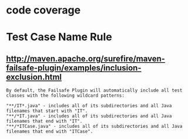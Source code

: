 # code coverage

# Test Case Name Rule

## http://maven.apache.org/surefire/maven-failsafe-plugin/examples/inclusion-exclusion.html

```
By default, the Failsafe Plugin will automatically include all test classes with the following wildcard patterns:

"**/IT*.java" - includes all of its subdirectories and all Java filenames that start with "IT".
"**/*IT.java" - includes all of its subdirectories and all Java filenames that end with "IT".
"**/*ITCase.java" - includes all of its subdirectories and all Java filenames that end with "ITCase".
```